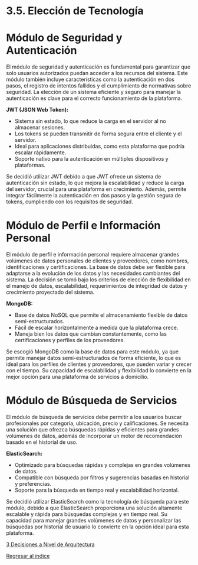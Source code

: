 # 3.5. Elección de Tecnología
# Módulo de Seguridad y Autenticación

El módulo de seguridad y autenticación es fundamental para garantizar que solo usuarios autorizados puedan acceder a los recursos del sistema. Este módulo también incluye características como la autenticación en dos pasos, el registro de intentos fallidos y el cumplimiento de normativas sobre seguridad. La elección de un sistema eficiente y seguro para manejar la autenticación es clave para el correcto funcionamiento de la plataforma.

**JWT (JSON Web Token):**

  - Sistema sin estado, lo que reduce la carga en el servidor al no almacenar sesiones.
  - Los tokens se pueden transmitir de forma segura entre el cliente y el servidor.
  - Ideal para aplicaciones distribuidas, como esta plataforma que podría escalar rápidamente.
  - Soporte nativo para la autenticación en múltiples dispositivos y plataformas.

Se decidió utilizar JWT debido a que JWT ofrece un sistema de autenticación sin estado, lo que mejora la escalabilidad y reduce la carga del servidor, crucial para una plataforma en crecimiento. Además, permite integrar fácilmente la autenticación en dos pasos y la gestión segura de tokens, cumpliendo con los requisitos de seguridad.

# Módulo de Perfil e Información Personal

El módulo de perfil e información personal requiere almacenar grandes volúmenes de datos personales de clientes y proveedores, como nombres, identificaciones y certificaciones. La base de datos debe ser flexible para adaptarse a la evolución de los datos y las necesidades cambiantes del sistema. 
La decisión se tomó bajo los criterios de elección de flexibilidad en el manejo de datos, escalabilidad, requerimientos de integridad de datos y crecimiento proyectado del sistema.


**MongoDB:**

  - Base de datos NoSQL que permite el almacenamiento flexible de datos semi-estructurados.
  - Fácil de escalar horizontalmente a medida que la plataforma crece.
  - Maneja bien los datos que cambian constantemente, como las certificaciones y perfiles de los proveedores.

    
Se escogió MongoDB como la base de datos para este módulo, ya que permite manejar datos semi-estructurados de forma eficiente, lo que es ideal para los perfiles de clientes y proveedores, que pueden variar y crecer con el tiempo. Su capacidad de escalabilidad y flexibilidad lo convierte en la mejor opción para una plataforma de servicios a domicilio.

# Módulo de Búsqueda de Servicios

El módulo de búsqueda de servicios debe permitir a los usuarios buscar profesionales por categoría, ubicación, precio y calificaciones. Se necesita una solución que ofrezca búsquedas rápidas y eficientes para grandes volúmenes de datos, además de incorporar un motor de recomendación basado en el historial de uso.

**ElasticSearch:**

  - Optimizado para búsquedas rápidas y complejas en grandes volúmenes de datos.
  - Compatible con búsqueda por filtros y sugerencias basadas en historial y preferencias.
  - Soporte para la búsqueda en tiempo real y escalabilidad horizontal.

Se decidió utilizar ElasticSearch como la tecnología de búsqueda para este módulo, debido a que ElasticSearch proporciona una solución altamente escalable y rápida para búsquedas complejas y en tiempo real. Su capacidad para manejar grandes volúmenes de datos y personalizar las búsquedas por historial de usuario lo convierte en la opción ideal para esta plataforma.


[3 Decisiones a Nivel de Arquitectura](../3.md)

[Regresar al índice](../../README.md)

